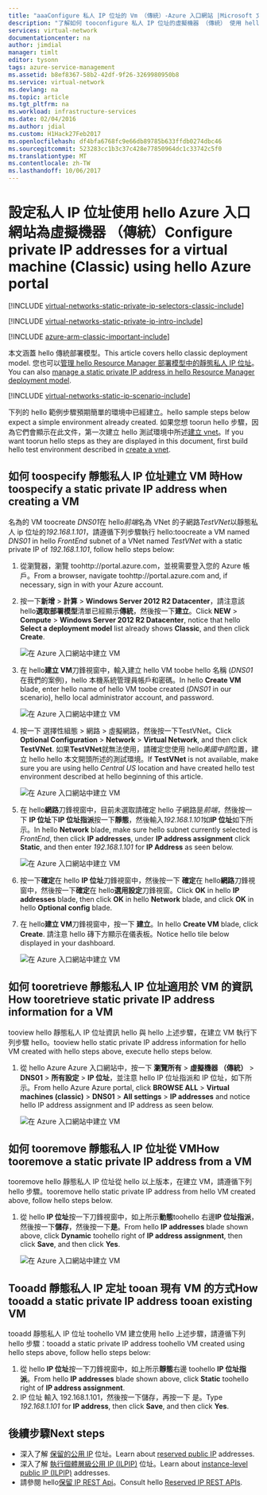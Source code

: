 ```yaml
---
title: "aaaConfigure 私人 IP 位址的 Vm （傳統）-Azure 入口網站 |Microsoft 文件"
description: "了解如何 tooconfigure 私人 IP 位址的虛擬機器 （傳統） 使用 hello Azure 入口網站。"
services: virtual-network
documentationcenter: na
author: jimdial
manager: timlt
editor: tysonn
tags: azure-service-management
ms.assetid: b8ef8367-58b2-42df-9f26-3269980950b8
ms.service: virtual-network
ms.devlang: na
ms.topic: article
ms.tgt_pltfrm: na
ms.workload: infrastructure-services
ms.date: 02/04/2016
ms.author: jdial
ms.custom: H1Hack27Feb2017
ms.openlocfilehash: df4bfa6768fc9e66db89785b633ffdb0274dbc46
ms.sourcegitcommit: 523283cc1b3c37c428e77850964dc1c33742c5f0
ms.translationtype: MT
ms.contentlocale: zh-TW
ms.lasthandoff: 10/06/2017
---
```

# <a name="configure-private-ip-addresses-for-a-virtual-machine-classic-using-hello-azure-portal"></a><span data-ttu-id="9dbac-103">設定私人 IP 位址使用 hello Azure 入口網站為虛擬機器 （傳統）</span><span class="sxs-lookup"><span data-stu-id="9dbac-103">Configure private IP addresses for a virtual machine (Classic) using hello Azure portal</span></span>

[!INCLUDE [virtual-networks-static-private-ip-selectors-classic-include](../../includes/virtual-networks-static-private-ip-selectors-classic-include.md)]

[!INCLUDE [virtual-networks-static-private-ip-intro-include](../../includes/virtual-networks-static-private-ip-intro-include.md)]

[!INCLUDE [azure-arm-classic-important-include](../../includes/azure-arm-classic-important-include.md)]

<span data-ttu-id="9dbac-104">本文涵蓋 hello 傳統部署模型。</span><span class="sxs-lookup"><span data-stu-id="9dbac-104">This article covers hello classic deployment model.</span></span> <span data-ttu-id="9dbac-105">您也可以[管理 hello Resource Manager 部署模型中的靜態私人 IP 位址](virtual-networks-static-private-ip-arm-pportal.md)。</span><span class="sxs-lookup"><span data-stu-id="9dbac-105">You can also [manage a static private IP address in hello Resource Manager deployment model](virtual-networks-static-private-ip-arm-pportal.md).</span></span>

[!INCLUDE [virtual-networks-static-ip-scenario-include](../../includes/virtual-networks-static-ip-scenario-include.md)]

<span data-ttu-id="9dbac-106">下列的 hello 範例步驟預期簡單的環境中已經建立。</span><span class="sxs-lookup"><span data-stu-id="9dbac-106">hello sample steps below expect a simple environment already created.</span></span> <span data-ttu-id="9dbac-107">如果您想 toorun hello 步驟，因為它們會顯示在此文件，第一次建立 hello 測試環境中所述[建立 vnet](virtual-networks-create-vnet-classic-pportal.md)。</span><span class="sxs-lookup"><span data-stu-id="9dbac-107">If you want toorun hello steps as they are displayed in this document, first build hello test environment described in [create a vnet](virtual-networks-create-vnet-classic-pportal.md).</span></span>

## <a name="how-toospecify-a-static-private-ip-address-when-creating-a-vm"></a><span data-ttu-id="9dbac-108">如何 toospecify 靜態私人 IP 位址建立 VM 時</span><span class="sxs-lookup"><span data-stu-id="9dbac-108">How toospecify a static private IP address when creating a VM</span></span>
<span data-ttu-id="9dbac-109">名為的 VM toocreate *DNS01*在 hello*前端*名為 VNet 的子網路*TestVNet*以靜態私人 ip 位址的*192.168.1.101*，請遵循下列步驟執行 hello:</span><span class="sxs-lookup"><span data-stu-id="9dbac-109">toocreate a VM named *DNS01* in hello *FrontEnd* subnet of a VNet named *TestVNet* with a static private IP of *192.168.1.101*, follow hello steps below:</span></span>

1. <span data-ttu-id="9dbac-110">從瀏覽器，瀏覽 toohttp://portal.azure.com，並視需要登入您的 Azure 帳戶。</span><span class="sxs-lookup"><span data-stu-id="9dbac-110">From a browser, navigate toohttp://portal.azure.com and, if necessary, sign in with your Azure account.</span></span>
2. <span data-ttu-id="9dbac-111">按一下**新增** > **計算** > **Windows Server 2012 R2 Datacenter**，請注意該 hello**選取部署模型**清單已經顯示**傳統**，然後按一下**建立**。</span><span class="sxs-lookup"><span data-stu-id="9dbac-111">Click **NEW** > **Compute** > **Windows Server 2012 R2 Datacenter**, notice that hello **Select a deployment model** list already shows **Classic**, and then click **Create**.</span></span>
   
    ![在 Azure 入口網站中建立 VM](./media/virtual-networks-static-ip-classic-pportal/figure01.png)
3. <span data-ttu-id="9dbac-113">在 hello**建立 VM**刀鋒視窗中，輸入建立 hello VM toobe hello 名稱 (*DNS01*在我們的案例)，hello 本機系統管理員帳戶和密碼。</span><span class="sxs-lookup"><span data-stu-id="9dbac-113">In hello **Create VM** blade, enter hello name of hello VM toobe created (*DNS01* in our scenario), hello local administrator account, and password.</span></span>
   
    ![在 Azure 入口網站中建立 VM](./media/virtual-networks-static-ip-classic-pportal/figure02.png)
4. <span data-ttu-id="9dbac-115">按一下 選擇性組態  >  網路  >  虛擬網路，然後按一下TestVNet。</span><span class="sxs-lookup"><span data-stu-id="9dbac-115">Click **Optional Configuration** > **Network** > **Virtual Network**, and then click **TestVNet**.</span></span> <span data-ttu-id="9dbac-116">如果**TestVNet**就無法使用，請確定您使用 hello*美國中部*位置，建立 hello hello 本文開頭所述的測試環境。</span><span class="sxs-lookup"><span data-stu-id="9dbac-116">If **TestVNet** is not available, make sure you are using hello *Central US* location and have created hello test environment described at hello beginning of this article.</span></span>
   
    ![在 Azure 入口網站中建立 VM](./media/virtual-networks-static-ip-classic-pportal/figure03.png)
5. <span data-ttu-id="9dbac-118">在 hello**網路**刀鋒視窗中，目前未選取請確定 hello 子網路是*前端*，然後按一下  **IP 位址**下**IP 位址指派**按一下**靜態**，然後輸入*192.168.1.101*如**IP 位址**如下所示。</span><span class="sxs-lookup"><span data-stu-id="9dbac-118">In hello **Network** blade, make sure hello subnet currently selected is *FrontEnd*, then click **IP addresses**, under **IP address assignment** click **Static**, and then enter *192.168.1.101* for **IP Address** as seen below.</span></span>
   
    ![在 Azure 入口網站中建立 VM](./media/virtual-networks-static-ip-classic-pportal/figure04.png)    
6. <span data-ttu-id="9dbac-120">按一下**確定**在 hello **IP 位址**刀鋒視窗中，然後按一下 **確定**在 hello**網路**刀鋒視窗中，然後按一下**確定**在 hello**選用設定**刀鋒視窗。</span><span class="sxs-lookup"><span data-stu-id="9dbac-120">Click **OK** in hello **IP addresses** blade, then click **OK** in hello **Network** blade, and click **OK** in hello **Optional config** blade.</span></span>
7. <span data-ttu-id="9dbac-121">在 hello**建立 VM**刀鋒視窗中，按一下 **建立**。</span><span class="sxs-lookup"><span data-stu-id="9dbac-121">In hello **Create VM** blade, click **Create**.</span></span> <span data-ttu-id="9dbac-122">請注意 hello 磚下方顯示在儀表板。</span><span class="sxs-lookup"><span data-stu-id="9dbac-122">Notice hello tile below displayed in your dashboard.</span></span>
   
    ![在 Azure 入口網站中建立 VM](./media/virtual-networks-static-ip-classic-pportal/figure05.png)

## <a name="how-tooretrieve-static-private-ip-address-information-for-a-vm"></a><span data-ttu-id="9dbac-124">如何 tooretrieve 靜態私人 IP 位址適用於 VM 的資訊</span><span class="sxs-lookup"><span data-stu-id="9dbac-124">How tooretrieve static private IP address information for a VM</span></span>
<span data-ttu-id="9dbac-125">tooview hello 靜態私人 IP 位址資訊 hello 與 hello 上述步驟，在建立 VM 執行下列步驟 hello。</span><span class="sxs-lookup"><span data-stu-id="9dbac-125">tooview hello static private IP address information for hello VM created with hello steps above, execute hello steps below.</span></span>

1. <span data-ttu-id="9dbac-126">從 hello Azure Azure 入口網站中，按一下 **瀏覽所有** > **虛擬機器 （傳統）** > **DNS01**  >  **所有設定** > **IP 位址**，並注意 hello IP 位址指派和 IP 位址，如下所示。</span><span class="sxs-lookup"><span data-stu-id="9dbac-126">From hello Azure Azure portal, click **BROWSE ALL** > **Virtual machines (classic)** > **DNS01** > **All settings** > **IP addresses** and notice hello IP address assignment and IP address as seen below.</span></span>
   
    ![在 Azure 入口網站中建立 VM](./media/virtual-networks-static-ip-classic-pportal/figure06.png)

## <a name="how-tooremove-a-static-private-ip-address-from-a-vm"></a><span data-ttu-id="9dbac-128">如何 tooremove 靜態私人 IP 位址從 VM</span><span class="sxs-lookup"><span data-stu-id="9dbac-128">How tooremove a static private IP address from a VM</span></span>
<span data-ttu-id="9dbac-129">tooremove hello 靜態私人 IP 位址從 hello 以上版本，在建立 VM，請遵循下列 hello 步驟。</span><span class="sxs-lookup"><span data-stu-id="9dbac-129">tooremove hello static private IP address from hello VM created above, follow hello steps below.</span></span>

1. <span data-ttu-id="9dbac-130">從 hello **IP 位址**按一下刀鋒視窗中，如上所示**動態**toohello 右邊**IP 位址指派**，然後按一下**儲存**，然後按一下**是**。</span><span class="sxs-lookup"><span data-stu-id="9dbac-130">From hello **IP addresses** blade shown above, click **Dynamic** toohello right of **IP address assignment**, then click **Save**, and then click **Yes**.</span></span>
   
    ![在 Azure 入口網站中建立 VM](./media/virtual-networks-static-ip-classic-pportal/figure07.png)

## <a name="how-tooadd-a-static-private-ip-address-tooan-existing-vm"></a><span data-ttu-id="9dbac-132">Tooadd 靜態私人 IP 定址 tooan 現有 VM 的方式</span><span class="sxs-lookup"><span data-stu-id="9dbac-132">How tooadd a static private IP address tooan existing VM</span></span>
<span data-ttu-id="9dbac-133">tooadd 靜態私人 IP 位址 toohello VM 建立使用 hello 上述步驟，請遵循下列 hello 步驟：</span><span class="sxs-lookup"><span data-stu-id="9dbac-133">tooadd a static private IP address toohello VM created using hello steps above, follow hello steps below:</span></span>

1. <span data-ttu-id="9dbac-134">從 hello **IP 位址**按一下刀鋒視窗中，如上所示**靜態**右邊 toohello **IP 位址指派**。</span><span class="sxs-lookup"><span data-stu-id="9dbac-134">From hello **IP addresses** blade shown above, click **Static** toohello right of **IP address assignment**.</span></span>
2. <span data-ttu-id="9dbac-135">IP 位址 輸入 192.168.1.101，然後按一下儲存，再按一下 是。</span><span class="sxs-lookup"><span data-stu-id="9dbac-135">Type *192.168.1.101* for **IP address**, then click **Save**, and then click **Yes**.</span></span>

## <a name="next-steps"></a><span data-ttu-id="9dbac-136">後續步驟</span><span class="sxs-lookup"><span data-stu-id="9dbac-136">Next steps</span></span>
* <span data-ttu-id="9dbac-137">深入了解 [保留的公用 IP](virtual-networks-reserved-public-ip.md) 位址。</span><span class="sxs-lookup"><span data-stu-id="9dbac-137">Learn about [reserved public IP](virtual-networks-reserved-public-ip.md) addresses.</span></span>
* <span data-ttu-id="9dbac-138">深入了解 [執行個體層級公用 IP (ILPIP)](virtual-networks-instance-level-public-ip.md) 位址。</span><span class="sxs-lookup"><span data-stu-id="9dbac-138">Learn about [instance-level public IP (ILPIP)](virtual-networks-instance-level-public-ip.md) addresses.</span></span>
* <span data-ttu-id="9dbac-139">請參閱 hello[保留 IP REST Api](https://msdn.microsoft.com/library/azure/dn722420.aspx)。</span><span class="sxs-lookup"><span data-stu-id="9dbac-139">Consult hello [Reserved IP REST APIs](https://msdn.microsoft.com/library/azure/dn722420.aspx).</span></span>

